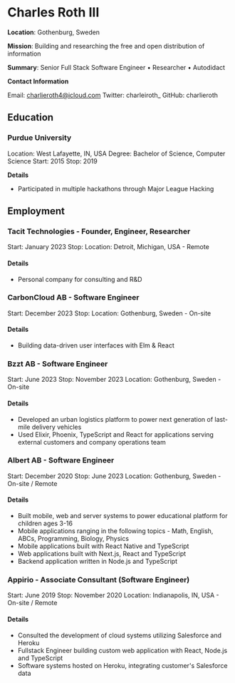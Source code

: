 # Charles Roth III

**Location**: Gothenburg, Sweden

**Mission**: Building and researching the free and open distribution of information

**Summary**: Senior Full Stack Software Engineer • Researcher • Autodidact

**Contact Information**

Email: charlieroth4@icloud.com
Twitter: charleiroth_
GitHub: charlieroth

## Education

### Purdue University

Location: West Lafayette, IN, USA
Degree: Bachelor of Science, Computer Science
Start: 2015
Stop: 2019

**Details**

- Participated in multiple hackathons through Major League Hacking

## Employment

### Tacit Technologies - Founder, Engineer, Researcher

Start: January 2023
Stop: 
Location: Detroit, Michigan, USA - Remote

#### Details

- Personal company for consulting and R&D

### CarbonCloud AB - Software Engineer

Start: December 2023
Stop: 
Location: Gothenburg, Sweden - On-site

#### Details

- Building data-driven user interfaces with Elm & React

### Bzzt AB - Software Engineer

Start: June 2023
Stop: November 2023
Location: Gothenburg, Sweden - On-site

#### Details

- Developed an urban logistics platform to power next generation of last-mile delivery vehicles
- Used Elixir, Phoenix, TypeScript and React for applications serving external customers and company operations team

### Albert AB - Software Engineer

Start: December 2020
Stop: June 2023
Location: Gothenburg, Sweden - On-site / Remote

#### Details

- Built mobile, web and server systems to power educational platform for children ages 3-16
- Mobile applications ranging in the following topics - Math, English, ABCs, Programming, Biology, Physics
- Mobile applications built with React Native and TypeScript
- Web applications built with Next.js, React and TypeScript
- Backend application written in Node.js and TypeScript

### Appirio - Associate Consultant (Software Engineer)

Start: June 2019
Stop: November 2020
Location: Indianapolis, IN, USA - On-site / Remote

#### Details

- Consulted the development of cloud systems utilizing Salesforce and Heroku
- Fullstack Engineer building custom web application with React, Node.js and TypeScript
- Software systems hosted on Heroku, integrating customer's Salesforce data


